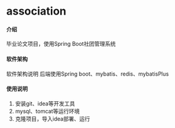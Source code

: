 # association

#### 介绍
毕业论文项目，使用Spring Boot社团管理系统

#### 软件架构
软件架构说明
后端使用Spring boot、mybatis、redis、mybatisPlus

#### 使用说明

1. 安装git、idea等开发工具
2. mysql、tomcat等运行环境
3. 克隆项目，导入idea部署、运行



